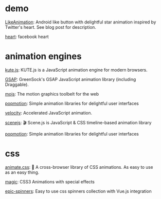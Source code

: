 # demo

[LikeAnimation](https://github.com/frogermcs/LikeAnimation): Android like button with delightful star animation inspired by Twitter's heart. See blog post for description.

[heart](https://codepen.io/donovanh/pen/dYqxNb): facebook heart


# animation engines

[kute.js](https://github.com/thednp/kute.js): KUTE.js is a JavaScript animation engine for modern browsers.

[GSAP](https://github.com/greensock/GSAP): GreenSock's GSAP JavaScript animation library (including Draggable).

[mojs](https://github.com/mojs/mojs): The motion graphics toolbelt for the web

[popmotion](https://github.com/Popmotion/popmotion): Simple animation libraries for delightful user interfaces

[velocity](https://github.com/julianshapiro/velocity): Accelerated JavaScript animation.

[scenejs](https://github.com/daybrush/scenejs): 🎬 Scene.js is JavaScript & CSS timeline-based animation library

[popmotion](https://github.com/Popmotion/popmotion): Simple animation libraries for delightful user interfaces



# css

[animate.css](https://github.com/animate-css/animate.css): 🍿 A cross-browser library of CSS animations. As easy to use as an easy thing.

[magic](https://github.com/miniMAC/magic): CSS3 Animations with special effects


[epic-spinners](https://github.com/epicmaxco/epic-spinners): Easy to use css spinners collection with Vue.js integration



